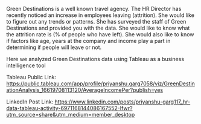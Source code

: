 Green Destinations is a well known travel agency. The HR Director has recently noticed an
increase in employees leaving (attrition). She would like to figure out any trends or patterns.
She has surveyed the staff of Green Destinations and provided you with the data.
She would like to know what the attrition rate is (% of people who have left).
She would also like to know if factors like age, years at the company and income play a part in
determining if people will leave or not.


Here we analyzed Green Destinations data using Tableau as a business intelligence tool




Tableau Public Link: https://public.tableau.com/app/profile/priyanshu.garg7058/viz/GreenDestinationAnalysis_16619708113120/AverageIncomePer?publish=yes

LinkedIn Post Link: https://www.linkedin.com/posts/priyanshu-garg117_hr-data-tableau-activity-6971168144086167552-Ifwr?utm_source=share&utm_medium=member_desktop
